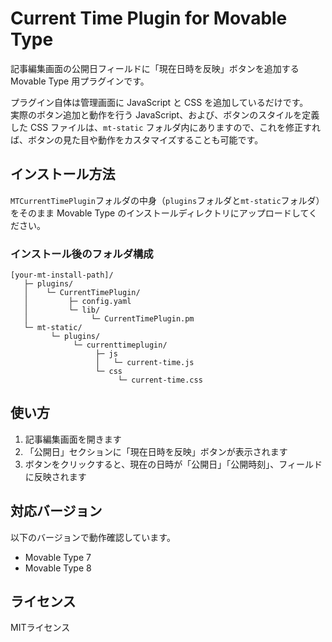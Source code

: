 # Current Time Plugin for Movable Type

記事編集画面の公開日フィールドに「現在日時を反映」ボタンを追加する Movable Type 用プラグインです。

プラグイン自体は管理画面に JavaScript と CSS を追加しているだけです。  
実際のボタン追加と動作を行う JavaScript、および、ボタンのスタイルを定義した CSS ファイルは、`mt-static` フォルダ内にありますので、これを修正すれば、ボタンの見た目や動作をカスタマイズすることも可能です。

## インストール方法

`MTCurrentTimePlugin`フォルダの中身（`plugins`フォルダと`mt-static`フォルダ）をそのまま Movable Type のインストールディレクトリにアップロードしてください。

### インストール後のフォルダ構成

```
[your-mt-install-path]/
   ├─ plugins/
   │    └─ CurrentTimePlugin/
   │         ├─ config.yaml
   │         └─ lib/
   │              └─ CurrentTimePlugin.pm
   └─ mt-static/
         └─ plugins/
              └─ currenttimeplugin/
                   ├─ js
                   │   └─ current-time.js
                   └─ css
                        └─ current-time.css
```

## 使い方

1. 記事編集画面を開きます
2. 「公開日」セクションに「現在日時を反映」ボタンが表示されます
3. ボタンをクリックすると、現在の日時が「公開日」「公開時刻」、フィールドに反映されます

## 対応バージョン

以下のバージョンで動作確認しています。

- Movable Type 7
- Movable Type 8

## ライセンス

MITライセンス
